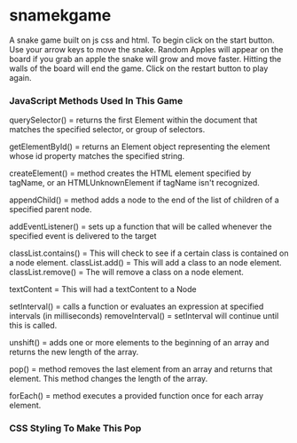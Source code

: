 # snamekgame

A snake game built on js css and html. To begin click on the start button. Use your arrow keys to move the snake. Random Apples will appear on the board if you grab an apple the snake will grow and move faster. Hitting the walls of the board will end the game. Click on the restart button to play again.

### JavaScript Methods Used In This Game

querySelector() = returns the first Element within the document that matches the specified selector, or group of selectors.

getElementById() = returns an Element object representing the element whose id property matches the specified string.

createElement() = method creates the HTML element specified by tagName, or an HTMLUnknownElement if tagName isn't recognized.

appendChild() = method adds a node to the end of the list of children of a specified parent node.

addEventListener() = sets up a function that will be called whenever the specified event is delivered to the target

classList.contains() = This will check to see if a certain class is contained on a node element.
classList.add() = This will add a class to an node element.
classList.remove() = The will remove a class on a node element.

textContent = This will had a textContent to a Node

setInterval() = calls a function or evaluates an expression at specified intervals (in milliseconds)
removeInterval() = setInterval will continue until this is called.

unshift() = adds one or more elements to the beginning of an array and returns the new length of the array.

pop() = method removes the last element from an array and returns that element. This method changes the length of the array.

forEach() = method executes a provided function once for each array element.

### CSS Styling To Make This Pop
